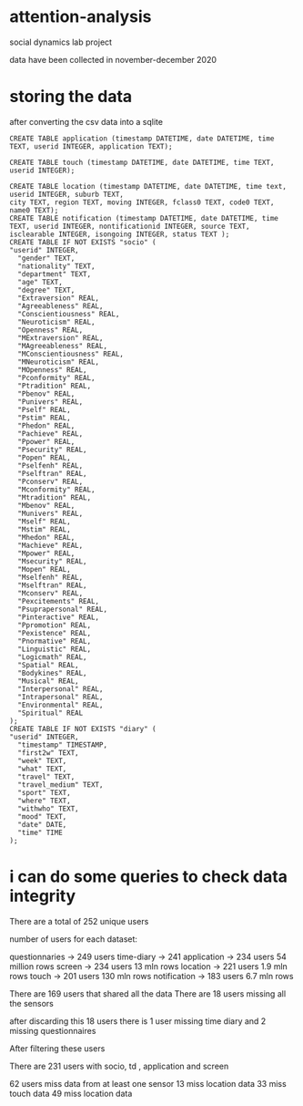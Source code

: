 # attention-analysis
social dynamics lab project


data have been collected in november-december 2020

# storing the data 
after converting the csv data into a sqlite 

```
CREATE TABLE application (timestamp DATETIME, date DATETIME, time TEXT, userid INTEGER, application TEXT);

CREATE TABLE touch (timestamp DATETIME, date DATETIME, time TEXT, userid INTEGER);

CREATE TABLE location (timestamp DATETIME, date DATETIME, time text, userid INTEGER, suburb TEXT, 
city TEXT, region TEXT, moving INTEGER, fclass0 TEXT, code0 TEXT, name0 TEXT);
CREATE TABLE notification (timestamp DATETIME, date DATETIME, time TEXT, userid INTEGER, nontificationid INTEGER, source TEXT, isclearable INTEGER, isongoing INTEGER, status TEXT );
CREATE TABLE IF NOT EXISTS "socio" (
"userid" INTEGER,
  "gender" TEXT,
  "nationality" TEXT,
  "department" TEXT,
  "age" TEXT,
  "degree" TEXT,
  "Extraversion" REAL,
  "Agreeableness" REAL,
  "Conscientiousness" REAL,
  "Neuroticism" REAL,
  "Openness" REAL,
  "MExtraversion" REAL,
  "MAgreeableness" REAL,
  "MConscientiousness" REAL,
  "MNeuroticism" REAL,
  "MOpenness" REAL,
  "Pconformity" REAL,
  "Ptradition" REAL,
  "Pbenov" REAL,
  "Punivers" REAL,
  "Pself" REAL,
  "Pstim" REAL,
  "Phedon" REAL,
  "Pachieve" REAL,
  "Ppower" REAL,
  "Psecurity" REAL,
  "Popen" REAL,
  "Pselfenh" REAL,
  "Pselftran" REAL,
  "Pconserv" REAL,
  "Mconformity" REAL,
  "Mtradition" REAL,
  "Mbenov" REAL,
  "Munivers" REAL,
  "Mself" REAL,
  "Mstim" REAL,
  "Mhedon" REAL,
  "Machieve" REAL,
  "Mpower" REAL,
  "Msecurity" REAL,
  "Mopen" REAL,
  "Mselfenh" REAL,
  "Mselftran" REAL,
  "Mconserv" REAL,
  "Pexcitements" REAL,
  "Psuprapersonal" REAL,
  "Pinteractive" REAL,
  "Ppromotion" REAL,
  "Pexistence" REAL,
  "Pnormative" REAL,
  "Linguistic" REAL,
  "Logicmath" REAL,
  "Spatial" REAL,
  "Bodykines" REAL,
  "Musical" REAL,
  "Interpersonal" REAL,
  "Intrapersonal" REAL,
  "Environmental" REAL,
  "Spiritual" REAL
);
CREATE TABLE IF NOT EXISTS "diary" (
"userid" INTEGER,
  "timestamp" TIMESTAMP,
  "first2w" TEXT,
  "week" TEXT,
  "what" TEXT,
  "travel" TEXT,
  "travel_medium" TEXT,
  "sport" TEXT,
  "where" TEXT,
  "withwho" TEXT,
  "mood" TEXT,
  "date" DATE,
  "time" TIME
);

```

#  i can do some queries to check data integrity 

There are a total of 252 unique users 

number of users for each dataset: 

questionnaries -> 249 users 
time-diary     -> 241 
application    -> 234 users 54 million rows
screen         -> 234 users 13 mln rows
location       -> 221 users 1.9 mln rows
touch          -> 201 users 130 mln rows 
notification   -> 183 users 6.7 mln rows



There are 169 users that shared all the data 
There are 18 users missing all the sensors 

after discarding this 18 users there is 1 user missing time diary and 2 missing questionnaires 

After filtering these users

There are 231 users with socio, td , application and screen 

62 users miss data from at least one sensor
13 miss location data 
33 miss touch data 
49 miss location data 

